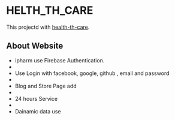# HELTH_TH_CARE

This projectd with [health-th-care](https://health-thcare.web.app/).



## About Website

* ipharm use Firebase Authentication.
* 
* Use Login with facebook, google, github , email and password
* 
* Blog and Store Page add
* 
* 24 hours Service
* 
* Dainamic data use
